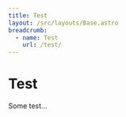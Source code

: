 ```yaml
---
title: Test
layout: /src/layouts/Base.astro
breadcrumb:
  - name: Test
    url: /test/
---
```


# Test
Some test…